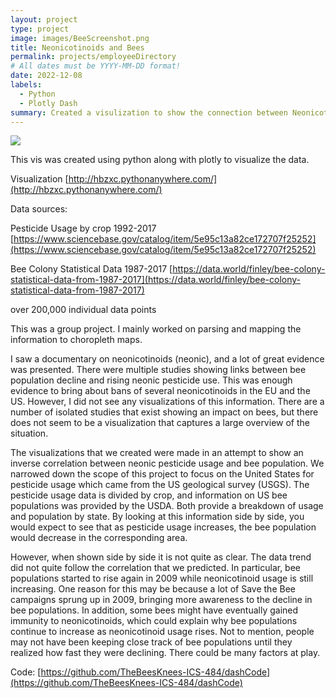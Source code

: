 ```yaml
---
layout: project
type: project
image: images/BeeScreenshot.png
title: Neonicotinoids and Bees 
permalink: projects/employeeDirectory
# All dates must be YYYY-MM-DD format!
date: 2022-12-08
labels:
  - Python
  - Plotly Dash
summary: Created a visulization to show the connection between Neonicotinoids and its effects on Bees
---
```


<img class="ui image" src="{{ site.baseurl }}/images/BeeMaps.PNG">

This vis was created using python along with plotly to visualize the data.

Visualization [http://hbzxc.pythonanywhere.com/](http://hbzxc.pythonanywhere.com/)

Data sources:

Pesticide Usage by crop 1992-2017 [https://www.sciencebase.gov/catalog/item/5e95c13a82ce172707f25252](https://www.sciencebase.gov/catalog/item/5e95c13a82ce172707f25252)

Bee Colony Statistical Data 1987-2017 [https://data.world/finley/bee-colony-statistical-data-from-1987-2017](https://data.world/finley/bee-colony-statistical-data-from-1987-2017)

over 200,000 individual data points

This was a group project.
I mainly worked on parsing and mapping the information to choropleth maps.

I saw a documentary on neonicotinoids (neonic), and a lot of great evidence was presented. There were multiple studies showing links between bee population decline and rising neonic pesticide use. This was enough evidence to bring about bans of several neonicotinoids in the EU and the US. However, I did not see any visualizations of this information. There are a number of isolated studies that exist showing an impact on bees, but there does not seem to be a visualization that captures a large overview of the situation.

The visualizations that we created were made in an attempt to show an inverse correlation between neonic pesticide usage and bee population. We narrowed down the scope of this project to focus on the United States for pesticide usage which came from the US geological survey (USGS). The pesticide usage data is divided by crop, and information on US bee populations was provided by the USDA. Both provide a breakdown of usage and population by state. By looking at this information side by side, you would expect to see that as pesticide usage increases, the bee population would decrease in the corresponding area.

However, when shown side by side it is not quite as clear. The data trend did not quite follow the correlation that we predicted. In particular, bee populations started to rise again in 2009 while neonicotinoid usage is still increasing. One reason for this may be because a lot of Save the Bee campaigns sprung up in 2009, bringing more awareness to the decline in bee populations. In addition, some bees might have eventually gained immunity to neonicotinoids, which could explain why bee populations continue to increase as neonicotinoid usage rises. Not to mention, people may not have been keeping close track of bee populations until they realized how fast they were declining. There could be many factors at play.


Code: [https://github.com/TheBeesKnees-ICS-484/dashCode](https://github.com/TheBeesKnees-ICS-484/dashCode)

